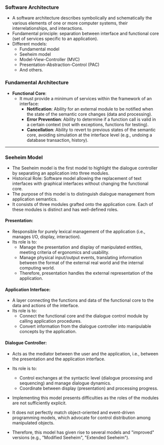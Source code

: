 
### Software Architecture

- A software architecture describes symbolically and schematically the various elements of one or more computer systems, their interrelationships, and interactions.
- Fundamental principle: separation between interface and functional core (set of services specific to an application).
- Different models:
  - Fundamental model
  - Seeheim model
  - Model-View-Controller (MVC)
  - Presentation-Abstraction-Control (PAC)
  - And others.

### Fundamental Architecture

- **Functional Core**:
  - It must provide a minimum of services within the framework of an interface:
    - **Notification**: Ability for an external module to be notified when the state of the semantic core changes (data and processing).
    - **Error Prevention**: Ability to determine if a function call is valid in a certain context (not with exceptions, functions for testing).
    - **Cancellation**: Ability to revert to previous states of the semantic core, avoiding simulation at the interface level (e.g., undoing a database transaction, history).

---

### Seeheim Model

- The Seeheim model is the first model to highlight the dialogue controller by separating an application into three modules.
- Historical Role: Software model allowing the replacement of text interfaces with graphical interfaces without changing the functional core.
- The purpose of this model is to distinguish dialogue management from application semantics.
- It consists of three modules grafted onto the application core. Each of these modules is distinct and has well-defined roles.

#### Presentation:
- Responsible for purely lexical management of the application (i.e., manages I/O, display, interaction).
- Its role is to:
  - Manage the presentation and display of manipulated entities, meeting criteria of ergonomics and usability.
  - Manage physical input/output events, translating information between the format of the external real world and the internal computing world.
  - Therefore, presentation handles the external representation of the application.

#### Application Interface:
- A layer connecting the functions and data of the functional core to the data and actions of the interface.
- Its role is to:
  - Connect the functional core and the dialogue control module by calling application procedures.
  - Convert information from the dialogue controller into manipulable concepts by the application.

#### Dialogue Controller:
- Acts as the mediator between the user and the application, i.e., between the presentation and the application interface.
- Its role is to:
  - Control exchanges at the syntactic level (dialogue processing and sequencing) and manage dialogue dynamics.
  - Coordinate between display (presentation) and processing progress.

- Implementing this model presents difficulties as the roles of the modules are not sufficiently explicit.
- It does not perfectly match object-oriented and event-driven programming models, which advocate for control distribution among manipulated objects.
- Therefore, this model has given rise to several models and "improved" versions (e.g., "Modified Seeheim", "Extended Seeheim").
